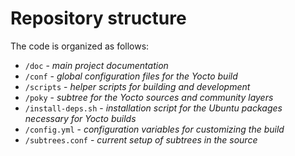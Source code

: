 # Repository structure

The code is organized as follows:

- `/doc` - *main project documentation*
- `/conf` - *global configuration files for the Yocto build*
- `/scripts` - *helper scripts for building and development*
- `/poky` - *subtree for the Yocto sources and community layers*
- `/install-deps.sh` - *installation script for the Ubuntu packages necessary for Yocto builds*
- `/config.yml` - *configuration variables for customizing the build*
- `/subtrees.conf` - *current setup of subtrees in the source*